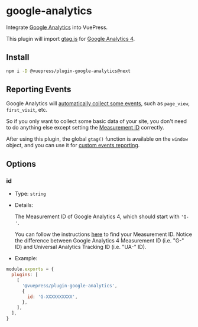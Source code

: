 # google-analytics

<NpmBadge package="@vuepress/plugin-google-analytics" />

Integrate [Google Analytics](https://analytics.google.com/) into VuePress.

This plugin will import [gtag.js](https://developers.google.com/analytics/devguides/collection/gtagjs) for [Google Analytics 4](https://support.google.com/analytics/answer/10089681).

## Install

```bash
npm i -D @vuepress/plugin-google-analytics@next
```

## Reporting Events

Google Analytics will [automatically collect some events](https://support.google.com/analytics/answer/9234069), such as `page_view`, `first_visit`, etc.

So if you only want to collect some basic data of your site, you don't need to do anything else except setting the [Measurement ID](#id) correctly.

After using this plugin, the global `gtag()` function is available on the `window` object, and you can use it for [custom events reporting](https://developers.google.com/analytics/devguides/collection/ga4/events).

## Options

### id

- Type: `string`

- Details:

  The Measurement ID of Google Analytics 4, which should start with `'G-'`.

  You can follow the instructions [here](https://support.google.com/analytics/answer/9539598) to find your Measurement ID. Notice the difference between Google Analytics 4 Measurement ID (i.e. "G-" ID) and Universal Analytics Tracking ID (i.e. "UA-" ID).

- Example:

```js
module.exports = {
  plugins: [
    [
      '@vuepress/plugin-google-analytics',
      {
        id: 'G-XXXXXXXXXX',
      },
    ],
  ],
}
```
